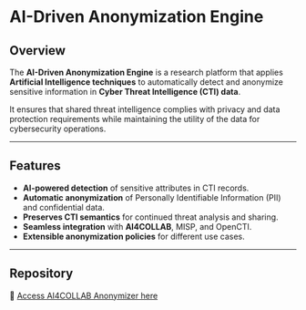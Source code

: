 # AI-Driven Anonymization Engine

## Overview
The **AI-Driven Anonymization Engine** is a research platform that applies **Artificial Intelligence techniques** to automatically detect and anonymize sensitive information in **Cyber Threat Intelligence (CTI) data**.  

It ensures that shared threat intelligence complies with privacy and data protection requirements while maintaining the utility of the data for cybersecurity operations.

---

##  Features
-  **AI-powered detection** of sensitive attributes in CTI records.  
-  **Automatic anonymization** of Personally Identifiable Information (PII) and confidential data.  
-  **Preserves CTI semantics** for continued threat analysis and sharing.  
-  **Seamless integration** with **AI4COLLAB**, MISP, and OpenCTI.  
-  **Extensible anonymization policies** for different use cases.  

---

## Repository
🔗 [Access AI4COLLAB Anonymizer here](https://gitlab.ithaca.ece.uowm.gr/ai4cyber/ai4collab_anonymizer)  
